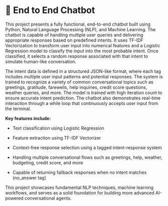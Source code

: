 # 🧠 End to End Chatbot 

This project presents a fully functional, end-to-end chatbot built using Python, Natural Language Processing (NLP), and Machine Learning. The chatbot is capable of handling multiple user queries and delivering appropriate responses based on predefined intents. It uses TF-IDF Vectorization to transform user input into numerical features and a Logistic Regression model to classify the input into the most probable intent. Once classified, it selects a random response associated with that intent to simulate human-like conversation.

The intent data is defined in a structured JSON-like format, where each tag includes multiple user input patterns and potential responses. The system is trained to recognize a variety of common conversational topics such as greetings, gratitude, farewells, help inquiries, credit score questions, weather queries, and more. The model is trained with high iteration count to ensure accurate intent prediction. The chatbot also demonstrates real-time interaction through a while loop that continuously accepts user input from the terminal.

**Key features include:**

  - Text classification using Logistic Regression

  - Feature extraction using TF-IDF Vectorizer

  - Context-free response selection using a tagged intent-response system

  - Handling multiple conversational flows such as greetings, help, weather, budgeting, credit score, and more

  - Capable of returning fallback responses when no intent matches (no_answer tag)

This project showcases fundamental NLP techniques, machine learning workflows, and serves as a solid foundation for building more advanced AI-powered conversational agents.

